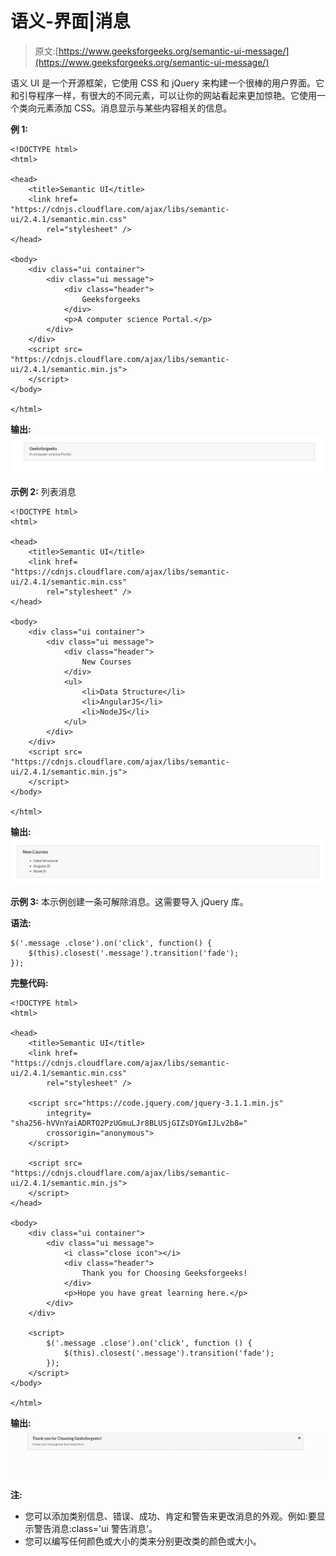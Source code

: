 # 语义-界面|消息

> 原文:[https://www.geeksforgeeks.org/semantic-ui-message/](https://www.geeksforgeeks.org/semantic-ui-message/)

语义 UI 是一个开源框架，它使用 CSS 和 jQuery 来构建一个很棒的用户界面。它和引导程序一样，有很大的不同元素，可以让你的网站看起来更加惊艳。它使用一个类向元素添加 CSS。消息显示与某些内容相关的信息。

**例 1:**

```
<!DOCTYPE html>
<html>

<head>
    <title>Semantic UI</title>
    <link href=
"https://cdnjs.cloudflare.com/ajax/libs/semantic-ui/2.4.1/semantic.min.css"
        rel="stylesheet" />
</head>

<body>
    <div class="ui container">
        <div class="ui message">
            <div class="header">
                Geeksforgeeks
            </div>
            <p>A computer science Portal.</p>
        </div>
    </div>
    <script src=
"https://cdnjs.cloudflare.com/ajax/libs/semantic-ui/2.4.1/semantic.min.js">
    </script>
</body>

</html>
```

**输出:**
![](img/2d3eb053da87b12c80aa534493ff8251.png)

**示例 2:** 列表消息

```
<!DOCTYPE html>
<html>

<head>
    <title>Semantic UI</title>
    <link href=
"https://cdnjs.cloudflare.com/ajax/libs/semantic-ui/2.4.1/semantic.min.css"
        rel="stylesheet" />
</head>

<body>
    <div class="ui container">
        <div class="ui message">
            <div class="header">
                New Courses
            </div>
            <ul>
                <li>Data Structure</li>
                <li>AngularJS</li>
                <li>NodeJS</li>
            </ul>
        </div>
    </div>
    <script src=
"https://cdnjs.cloudflare.com/ajax/libs/semantic-ui/2.4.1/semantic.min.js">
    </script>
</body>

</html>
```

**输出:**
![](img/413df5384939db4f17bffb6a4be5cf91.png)

**示例 3:** 本示例创建一条可解除消息。这需要导入 jQuery 库。

**语法:**

```
$('.message .close').on('click', function() {
    $(this).closest('.message').transition('fade');
});

```

**完整代码:**

```
<!DOCTYPE html>
<html>

<head>
    <title>Semantic UI</title>
    <link href=
"https://cdnjs.cloudflare.com/ajax/libs/semantic-ui/2.4.1/semantic.min.css"
        rel="stylesheet" />

    <script src="https://code.jquery.com/jquery-3.1.1.min.js"
        integrity=
"sha256-hVVnYaiADRTO2PzUGmuLJr8BLUSjGIZsDYGmIJLv2b8="
        crossorigin="anonymous">
    </script>

    <script src=
"https://cdnjs.cloudflare.com/ajax/libs/semantic-ui/2.4.1/semantic.min.js">
    </script>
</head>

<body>
    <div class="ui container">
        <div class="ui message">
            <i class="close icon"></i>
            <div class="header">
                Thank you for Choosing Geeksforgeeks!
            </div>
            <p>Hope you have great learning here.</p>
        </div>
    </div>

    <script>
        $('.message .close').on('click', function () {
            $(this).closest('.message').transition('fade');
        });      
    </script>
</body>

</html>
```

**输出:**
![](img/4fc8f373cca42fe4b37cca68a81944f4.png)

**注:**

*   您可以添加类别信息、错误、成功、肯定和警告来更改消息的外观。例如:要显示警告消息:class='ui 警告消息'。
*   您可以编写任何颜色或大小的类来分别更改类的颜色或大小。